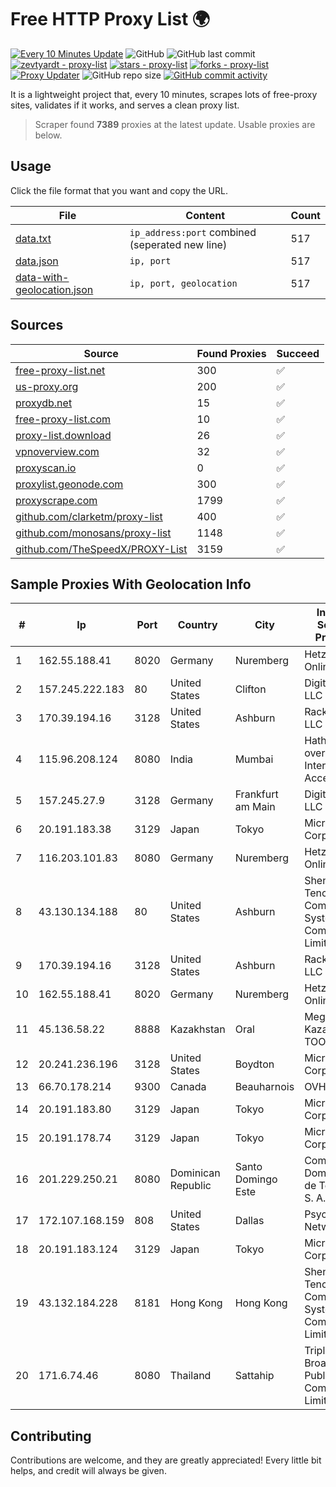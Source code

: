 
# Free HTTP Proxy List 🌍

[![Every 10 Minutes Update](https://github.com/mertguvencli/http-proxy-list/actions/workflows/main.yml/badge.svg?branch=main)](https://github.com/mertguvencli/http-proxy-list/actions/workflows/main.yml)
![GitHub](https://img.shields.io/github/license/mertguvencli/http-proxy-list)
![GitHub last commit](https://img.shields.io/github/last-commit/mertguvencli/http-proxy-list)
[![zevtyardt - proxy-list](https://img.shields.io/static/v1?label=zevtyardt&message=proxy-list&color=blue&logo=github)](https://github.com/zevtyardt/proxy-list "Go to GitHub repo")
[![stars - proxy-list](https://img.shields.io/github/stars/zevtyardt/proxy-list?style=social)](https://github.com/zevtyardt/proxy-list)
[![forks - proxy-list](https://img.shields.io/github/forks/zevtyardt/proxy-list?style=social)](https://github.com/zevtyardt/proxy-list)
[![Proxy Updater](https://github.com/zevtyardt/proxy-list/workflows/Proxy%20Updater/badge.svg)](https://github.com/zevtyardt/proxy-list/actions?query=workflow:"Proxy+Updater")
![GitHub repo size](https://img.shields.io/github/repo-size/zevtyardt/proxy-list)
[![GitHub commit activity](https://img.shields.io/github/commit-activity/m/zevtyardt/proxy-list?logo=commits)](https://github.com/zevtyardt/proxy-list/commits/main)

It is a lightweight project that, every 10 minutes, scrapes lots of free-proxy sites, validates if it works, and serves a clean proxy list.

> Scraper found **7389** proxies at the latest update. Usable proxies are below.

## Usage

Click the file format that you want and copy the URL.

|File|Content|Count|
|----|-------|-----|
|[data.txt](https://raw.githubusercontent.com/mertguvencli/http-proxy-list/main/proxy-list/data.txt)|`ip_address:port` combined (seperated new line)|517|
|[data.json](https://raw.githubusercontent.com/mertguvencli/http-proxy-list/main/proxy-list/data.json)|`ip, port`|517|
|[data-with-geolocation.json](https://raw.githubusercontent.com/mertguvencli/http-proxy-list/main/proxy-list/data-with-geolocation.json)|`ip, port, geolocation`|517|

## Sources

|Source|Found Proxies|Succeed|
|------|-------------|-------|
|[free-proxy-list.net](https://free-proxy-list.net)|300|✅|
|[us-proxy.org](https://www.us-proxy.org)|200|✅|
|[proxydb.net](http://proxydb.net)|15|✅|
|[free-proxy-list.com](https://free-proxy-list.com/?page=&port=&type%5B%5D=http&type%5B%5D=https&up_time=0&search=Search)|10|✅|
|[proxy-list.download](https://www.proxy-list.download/HTTP)|26|✅|
|[vpnoverview.com](https://vpnoverview.com/privacy/anonymous-browsing/free-proxy-servers)|32|✅|
|[proxyscan.io](https://www.proxyscan.io)|0|✅|
|[proxylist.geonode.com](https://proxylist.geonode.com/api/proxy-list?limit=300&page=1&sort_by=lastChecked&sort_type=desc&protocols=http,https)|300|✅|
|[proxyscrape.com](https://api.proxyscrape.com/v2/?request=displayproxies&protocol=http&timeout=10000&country=all&ssl=all&anonymity=all)|1799|✅|
|[github.com/clarketm/proxy-list](https://raw.githubusercontent.com/clarketm/proxy-list/master/proxy-list-raw.txt)|400|✅|
|[github.com/monosans/proxy-list](https://raw.githubusercontent.com/monosans/proxy-list/main/proxies/http.txt)|1148|✅|
|[github.com/TheSpeedX/PROXY-List](https://raw.githubusercontent.com/TheSpeedX/PROXY-List/master/http.txt)|3159|✅|


## Sample Proxies With Geolocation Info

|#|Ip|Port|Country|City|Internet Service Provider|
|-|--|----|-------|----|-------------------------|
|1|162.55.188.41|8020|Germany|Nuremberg|Hetzner Online GmbH|
|2|157.245.222.183|80|United States|Clifton|DigitalOcean, LLC|
|3|170.39.194.16|3128|United States|Ashburn|Rackdog, LLC|
|4|115.96.208.124|8080|India|Mumbai|Hathway IP over Cable Internet Access|
|5|157.245.27.9|3128|Germany|Frankfurt am Main|DigitalOcean, LLC|
|6|20.191.183.38|3129|Japan|Tokyo|Microsoft Corporation|
|7|116.203.101.83|8080|Germany|Nuremberg|Hetzner Online GmbH|
|8|43.130.134.188|80|United States|Ashburn|Shenzhen Tencent Computer Systems Company Limited|
|9|170.39.194.16|3128|United States|Ashburn|Rackdog, LLC|
|10|162.55.188.41|8020|Germany|Nuremberg|Hetzner Online GmbH|
|11|45.136.58.22|8888|Kazakhstan|Oral|Megahost Kazakhstan TOO|
|12|20.241.236.196|3128|United States|Boydton|Microsoft Corporation|
|13|66.70.178.214|9300|Canada|Beauharnois|OVH SAS|
|14|20.191.183.80|3129|Japan|Tokyo|Microsoft Corporation|
|15|20.191.178.74|3129|Japan|Tokyo|Microsoft Corporation|
|16|201.229.250.21|8080|Dominican Republic|Santo Domingo Este|Compañía Dominicana de Teléfonos S. A.|
|17|172.107.168.159|808|United States|Dallas|Psychz Networks|
|18|20.191.183.124|3129|Japan|Tokyo|Microsoft Corporation|
|19|43.132.184.228|8181|Hong Kong|Hong Kong|Shenzhen Tencent Computer Systems Company Limited|
|20|171.6.74.46|8080|Thailand|Sattahip|Triple T Broadband Public Company Limited|



## Contributing

Contributions are welcome, and they are greatly appreciated! Every
little bit helps, and credit will always be given.

